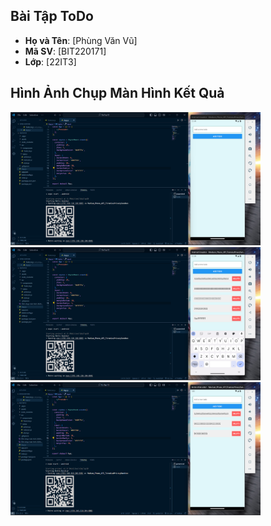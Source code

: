 
## Bài Tập ToDo
- **Họ và Tên**: [Phùng Văn Vũ]
- **Mã SV**: [BIT220171]
- **Lớp**: [22IT3]

## Hình Ảnh Chụp Màn Hình Kết Quả
<p float="left">
    <img src="Ảnh chụp màn hình 2024-10-31 004940.png" width="400" />
    <img src="Ảnh chụp màn hình 2024-10-31 005956.png" width="400" />
    <img src="Ảnh chụp màn hình 2024-10-31 010042.png" width="400" />
</p>

